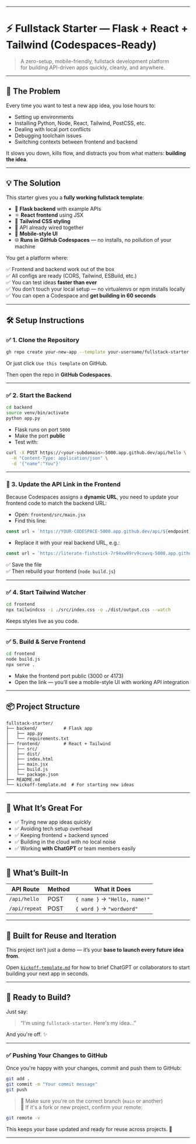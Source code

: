 
---

# ⚡️ Fullstack Starter — Flask + React + Tailwind (Codespaces-Ready)

> A zero-setup, mobile-friendly, fullstack development platform  
> for building API-driven apps quickly, cleanly, and anywhere.

---

## 🧠 The Problem

Every time you want to test a new app idea, you lose hours to:

- Setting up environments
- Installing Python, Node, React, Tailwind, PostCSS, etc.
- Dealing with local port conflicts
- Debugging toolchain issues
- Switching contexts between frontend and backend

It slows you down, kills flow, and distracts you from what matters: **building the idea**.

---

## 💡 The Solution

This starter gives you a **fully working fullstack template**:
- 🚀 **Flask backend** with example APIs
- ⚛️ **React frontend** using JSX
- 🎨 **Tailwind CSS styling**
- 🔁 API already wired together
- 📱 **Mobile-style UI**
- 🌐 **Runs in GitHub Codespaces** — no installs, no pollution of your machine

You get a platform where:

✅ Frontend and backend work out of the box  
✅ All configs are ready (CORS, Tailwind, ESBuild, etc.)  
✅ You can test ideas **faster than ever**  
✅ You don’t touch your local setup — no virtualenvs or npm installs locally  
✅ You can open a Codespace and **get building in 60 seconds**

---

## 🛠️ Setup Instructions

### ✅ 1. Clone the Repository

```bash
gh repo create your-new-app --template your-username/fullstack-starter
```

Or just click `Use this template` on GitHub.

Then open the repo in **GitHub Codespaces**.

---

### ✅ 2. Start the Backend

```bash
cd backend
source venv/bin/activate
python app.py
```

- Flask runs on port `5000`
- Make the port **public**
- Test with:
```bash
curl -X POST https://<your-subdomain>-5000.app.github.dev/api/hello \
  -H "Content-Type: application/json" \
  -d '{"name":"You"}'
```

---

### 🧠 3. Update the API Link in the Frontend

Because Codespaces assigns a **dynamic URL**, you need to update your frontend code to match the backend URL:

- Open: `frontend/src/main.jsx`
- Find this line:

```js
const url = `https://YOUR-CODESPACE-5000.app.github.dev/api/${endpoint}`;
```

- Replace it with your real backend URL, e.g.:

```js
const url = `https://literate-fishstick-7r94xw99rv9cxwvq-5000.app.github.dev/api/${endpoint}`;
```

✅ Save the file  
✅ Then rebuild your frontend (`node build.js`)

---

### ✅ 4. Start Tailwind Watcher

```bash
cd frontend
npx tailwindcss -i ./src/index.css -o ./dist/output.css --watch
```

Keeps styles live as you code.

---

### ✅ 5. Build & Serve Frontend

```bash
cd frontend
node build.js
npx serve .
```

- Make the frontend port public (3000 or 4173)
- Open the link — you’ll see a mobile-style UI with working API integration

---

## 📦 Project Structure

```
fullstack-starter/
├── backend/          # Flask app
│   ├── app.py
│   └── requirements.txt
├── frontend/         # React + Tailwind
│   ├── src/
│   ├── dist/
│   ├── index.html
│   ├── main.jsx
│   ├── build.js
│   └── package.json
├── README.md
└── kickoff-template.md  # For starting new ideas
```

---

## 🎯 What It’s Great For

- ✅ Trying new app ideas quickly
- ✅ Avoiding tech setup overhead
- ✅ Keeping frontend + backend synced
- ✅ Building in the cloud with no local noise
- ✅ Working **with ChatGPT** or team members easily

---

## 🧠 What’s Built-In

| API Route         | Method | What it Does                         |
|-------------------|--------|--------------------------------------|
| `/api/hello`      | POST   | `{ name }` → `"Hello, name!"`       |
| `/api/repeat`     | POST   | `{ word }` → `"wordword"`           |

---

## 🧬 Built for Reuse and Iteration

This project isn’t just a demo — it’s your **base to launch every future idea from**.

Open [`kickoff-template.md`](./kickoff-template.md) for how to brief ChatGPT or collaborators to start building your next app in seconds.

---

## 🌱 Ready to Build?

Just say:  
> “I'm using `fullstack-starter`. Here's my idea…”

And you're off. ✨

---

### ✅ Pushing Your Changes to GitHub

Once you're happy with your changes, commit and push them to GitHub:

```bash
git add .
git commit -m "Your commit message"
git push
```

> 📝 Make sure you're on the correct branch (`main` or another)  
> 🔄 If it's a fork or new project, confirm your remote:
```bash
git remote -v
```

This keeps your base updated and ready for reuse across projects. 🚀

---